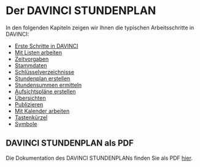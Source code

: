 # Der DAVINCI STUNDENPLAN

In den folgenden Kapiteln zeigen wir Ihnen die typischen Arbeitsschritte in DAVINCI:

* [Erste Schritte in DAVINCI](https:/doc.davinci6.stueber.de/01.stundenplan/erste-schritte-in-davinci)
* [Mit Listen arbeiten](https:/doc.davinci6.stueber.de/01.stundenplan/mit-listen-arbeiten/)
* [Zeitvorgaben](https:/doc.davinci6.stueber.de/01.stundenplan/zeitvorgaben/)
* [Stammdaten](https:/doc.davinci6.stueber.de/01.stundenplan/stammdaten/)
* [Schlüsselverzeichnisse](https:/doc.davinci6.stueber.de/01.stundenplan/stammdaten/)
* [Stundenplan erstellen](https:/doc.davinci6.stueber.de/01.stundenplan/stammdaten/)
* [Stundensummen ermitteln](https:/doc.davinci6.stueber.de/01.stundenplan/stundensummen-ermitteln/)
* [Aufsichtspläne erstellen](https:/doc.davinci6.stueber.de/01.stundenplan/stundensummen-ermitteln/)
* [Übersichten](https:/doc.davinci6.stueber.de/01.stundenplan/8-mit-ubersichten-arbeiten/)
* [Publizieren](https:/doc.davinci6.stueber.de/01.stundenplan/9-stundenplane-drucken/)
* [Mit Kalender arbeiten](https:/doc.davinci6.stueber.de/01.stundenplan/10-mit-dem-kalender-planen/)
* [Tastenkürzel](https:/doc.davinci6.stueber.de/01.stundenplan/ubersicht-tastenkurzel/)
* [Symbole](https:/doc.davinci6.stueber.de/01.stundenplan/ubersicht-symbole/)

## DAVINCI STUNDENPLAN als PDF

Die Dokumentation des DAVINCI STUNDENPLANs finden Sie als PDF [hier](https:/doc.davinci6.stueber.de/ftp:/ftp.stueber.de/pub/doc/de/schulverwaltung/dokumentation/daVinci6Stundenplan.de.pdf).
